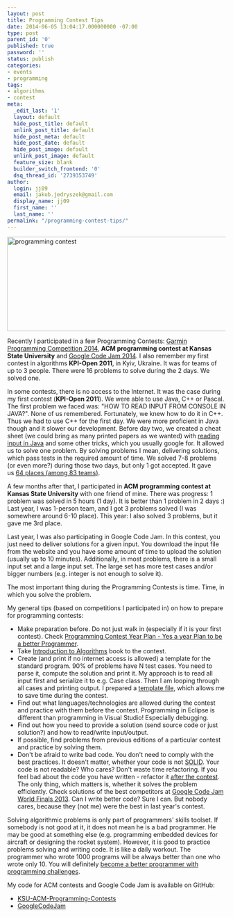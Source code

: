 ```yaml
---
layout: post
title: Programming Contest Tips
date: 2014-06-05 13:04:17.000000000 -07:00
type: post
parent_id: '0'
published: true
password: ''
status: publish
categories:
- events
- programming
tags:
- algorithms
- contest
meta:
  _edit_last: '1'
  layout: default
  hide_post_title: default
  unlink_post_title: default
  hide_post_meta: default
  hide_post_date: default
  hide_post_image: default
  unlink_post_image: default
  feature_size: blank
  builder_switch_frontend: '0'
  dsq_thread_id: '2739353749'
author:
  login: jj09
  email: jakub.jedryszek@gmail.com
  display_name: jj09
  first_name: ''
  last_name: ''
permalink: "/programming-contest-tips/"
---
```

<p><img class="size-large wp-image-2121 aligncenter" src="{{ site.baseurl }}/assets/2014/06/programming_contest-785x217.jpg" alt="programming contest" width="785" height="217" /></p>
<p>Recently I participated in a few Programming Contests: <a href="http://jj09.net/garmin-programming-competition-2014/">Garmin Programming Competition 2014</a>, <strong>ACM programming contest at Kansas State University</strong> and <a href="https://codingcompetitions.withgoogle.com/codejam/">Google Code Jam 2014</a>. I also remember my first contest in algorithms <strong>KPI-Open 2011</strong>, in Kyiv, Ukraine. It was for teams of up to 3 people. There were 16 problems to solve during the 2 days. We solved one.</p>
<p>In some contests, there is no access to the Internet. It was the case during my first contest (<strong>KPI-Open 2011</strong>). We were able to use Java, C++ or Pascal. The first problem we faced was: "HOW TO READ INPUT FROM CONSOLE IN JAVA?". None of us remembered. Fortunately, we knew how to do it in C++. Thus we had to use C++ for the first day. We were more proficient in Java though and it slower our development. Before day two, we created a cheat sheet (we could bring as many printed papers as we wanted) with <a href="http://www.mkyong.com/java/how-to-read-input-from-console-java/">reading input in Java</a> and some other tricks, which you usually google for. It allowed us to solve one problem. By solving problems I mean, delivering solutions, which pass tests in the required amount of time. We solved 7-8 problems (or even more?) during those two days, but only 1 got accepted. It gave us <a href="http://kpi-open.org/results/2011/">64 places (among 83 teams)</a>.</p>
<p>A few months after that, I participated in <strong>ACM programming contest at Kansas State University</strong> with one friend of mine. There was progress: 1 problem was solved in 5 hours (1 day). It is better than 1 problem in 2 days :) Last year, I was 1-person team, and I got 3 problems solved (I was somewhere around 6-10 place). This year: I also solved 3 problems, but it gave me 3rd place.</p>
<p>Last year, I was also participating in Google Code Jam. In this contest, you just need to deliver solutions for a given input. You download the input file from the website and you have some amount of time to upload the solution (usually up to 10 minutes). Additionally, in most problems, there is a small input set and a large input set. The large set has more test cases and/or bigger numbers (e.g. integer is not enough to solve it).</p>
<p>The most important thing during the Programming Contests is time. Time, in which you solve the problem.</p>
<p>My general tips (based on competitions I participated in) on how to prepare for programming contests:</p>
<ul>
<li>Make preparation before. Do not just walk in (especially if it is your first contest). Check <a href="http://mrmbdctg.freehostia.com/contest_Tipsforbeginner.html">Programming Contest Year Plan - Yes a year Plan to be a better Programmer</a>.</li>
<li>Take <a href="https://amzn.to/40vepqz">Introduction to Algorithms</a> book to the contest.</li>
<li>Create (and print if no internet access is allowed) a template for the standard program. 90% of problems have N test cases. You need to parse it, compute the solution and print it. My approach is to read all input first and serialize it to e.g. Case class. Then I am looping through all cases and printing output. I prepared a <a href="https://github.com/jj09/GoogleCodeJam/blob/master/Template.csx">template file</a>, which allows me to save time during the contest.</li>
<li>Find out what languages/technologies are allowed during the contest and practice with them before the contest. Programming in Eclipse is different than programming in Visual Studio! Especially debugging.</li>
<li>Find out how you need to provide a solution (send source code or just solution?) and how to read/write input/output.</li>
<li>If possible, find problems from previous editions of a particular contest and practice by solving them.</li>
<li>Don't be afraid to write bad code. You don't need to comply with the best practices. It doesn't matter, whether your code is not <a href="http://en.wikipedia.org/wiki/SOLID_(object-oriented_design)">SOLID</a>. Your code is not readable? Who cares? Don't waste time refactoring. If you feel bad about the code you have written - refactor it <span style="text-decoration: underline;">after the contest</span>. The only thing, which matters is, whether it solves the problem efficiently. Check solutions of the best competitors at <a href="https://codingcompetitions.withgoogle.com/codejam/archive/2013">Google Code Jam World Finals 2013</a>. Can I write better code? Sure I can. But nobody cares, because they (not me) were the best in last year's contest.</li>
</ul>
<p>Solving algorithmic problems is only part of programmers' skills toolset. If somebody is not good at it, it does not mean he is a bad programmer. He may be good at something else (e.g. programming embedded devices for aircraft or designing the rocket system). However, it is good to practice problems solving and writing code. It is like a daily workout. The programmer who wrote 1000 programs will be always better than one who wrote only 10. You will definitely <a href="http://macgyverdev.blogspot.se/2014/04/become-better-programmer-with.html">become a better programmer with programming challenges</a>.</p>
<p>My code for ACM contests and Google Code Jam is available on GitHub:</p>
<ul>
<li><a href="https://github.com/jj09/KSU-ACM-Programming-Contests">KSU-ACM-Programming-Contests</a></li>
<li><a href="https://github.com/jj09/GoogleCodeJam">GoogleCodeJam</a></li>
</ul>
